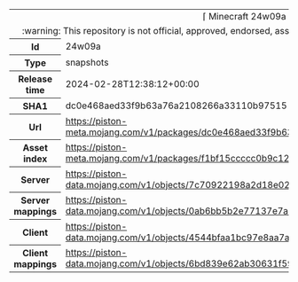 <html><table>
<tr><td colspan="2" align="center"><img width="0" height="0"><br/>⌈ Minecraft 24w09a ⌋<br/><img width="0" height="0"></td></tr>
<tr><td colspan="2" align="center"><img width="0" height="0"><br/>
:warning: This repository is not official, approved, endorsed, associated or connected with Mojang :warning:
<br/><img width="0" height="0"></td></tr>
<tr><th>Id</th><td>24w09a</td></tr>
<tr><th>Type</th><td>snapshots</td></tr>
<tr><th>Release time</th><td>2024-02-28T12:38:12+00:00</td></tr>
<tr><th>SHA1</th><td>dc0e468aed33f9b63a76a2108266a33110b97515</td></tr>
<tr><th>Url</th><td><a href="https://piston-meta.mojang.com/v1/packages/dc0e468aed33f9b63a76a2108266a33110b97515/24w09a.json">https://piston-meta.mojang.com/v1/packages/dc0e468aed33f9b63a76a2108266a33110b97515/24w09a.json</a></td></tr>
<tr><th>Asset index</th><td><a href="https://piston-meta.mojang.com/v1/packages/f1bf15ccccc0b9c12bd0f17b6f7eab3e7afd2147/14.json">https://piston-meta.mojang.com/v1/packages/f1bf15ccccc0b9c12bd0f17b6f7eab3e7afd2147/14.json</a></td></tr>
<tr><th>Server</th><td><a href="https://piston-data.mojang.com/v1/objects/7c70922198a2d18e0252c315b55623b822b4e910/server.jar">https://piston-data.mojang.com/v1/objects/7c70922198a2d18e0252c315b55623b822b4e910/server.jar</a></td></tr>
<tr><th>Server mappings</th><td><a href="https://piston-data.mojang.com/v1/objects/0ab6bb5b2e77137e7a2caf4d0159b19d22f7c9f3/server.txt">https://piston-data.mojang.com/v1/objects/0ab6bb5b2e77137e7a2caf4d0159b19d22f7c9f3/server.txt</a></td></tr>
<tr><th>Client</th><td><a href="https://piston-data.mojang.com/v1/objects/4544bfaa1bc97e8aa7aeefc7fba7ecd1d0bb030d/client.jar">https://piston-data.mojang.com/v1/objects/4544bfaa1bc97e8aa7aeefc7fba7ecd1d0bb030d/client.jar</a></td></tr>
<tr><th>Client mappings</th><td><a href="https://piston-data.mojang.com/v1/objects/6bd839e62ab30631f592d5179d42bc2a01f2c085/client.txt">https://piston-data.mojang.com/v1/objects/6bd839e62ab30631f592d5179d42bc2a01f2c085/client.txt</a></td></tr>
</table></html>